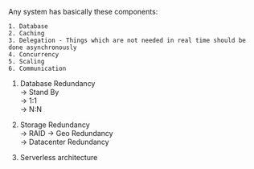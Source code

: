 Any system has basically these components:
```
1. Database
2. Caching
3. Delegation - Things which are not needed in real time should be done asynchronously
4. Concurrency
5. Scaling
6. Communication
```

1. Database Redundancy \
    -> Stand By \
    -> 1:1 \
    -> N:N
    
2. Storage Redundancy \
    -> RAID
    -> Geo Redundancy \
    -> Datacenter Redundancy
    
3. Serverless architecture
